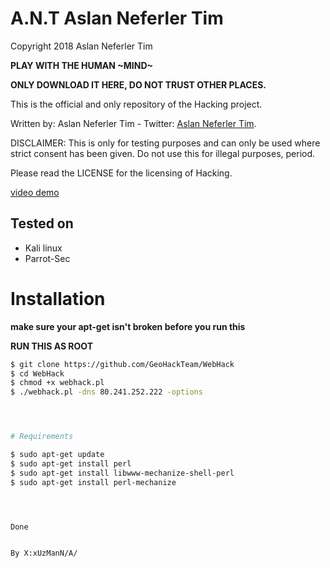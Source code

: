 # A.N.T Aslan Neferler Tim 

Copyright 2018 Aslan Neferler Tim

**PLAY WITH THE HUMAN ~MIND~**

**ONLY DOWNLOAD IT HERE, DO NOT TRUST OTHER PLACES.**


This is the official and only repository of the Hacking project.

Written by: Aslan Neferler Tim - Twitter: [Aslan Neferler Tim](https://twitter.com/aslaneferler).

DISCLAIMER: This is only for testing purposes and can only be used where strict consent has been given. Do not use this for illegal purposes, period.

Please read the LICENSE for the licensing of Hacking. 

[video demo](https://www.youtube.com/channel/UC-kdOAXczn49MB6DQGhB-5A?view_as=subscriber)


## Tested on

* Kali linux 
* Parrot-Sec 

# Installation

**make sure your apt-get isn't broken before you run this**

**RUN THIS AS ROOT**
```bash
$ git clone https://github.com/GeoHackTeam/WebHack
$ cd WebHack
$ chmod +x webhack.pl
$ ./webhack.pl -dns 80.241.252.222 -options




# Requirements

$ sudo apt-get update  
$ sudo apt-get install perl
$ sudo apt-get install libwww-mechanize-shell-perl
$ sudo apt-get install perl-mechanize




Done


By X:xUzManN/A/
